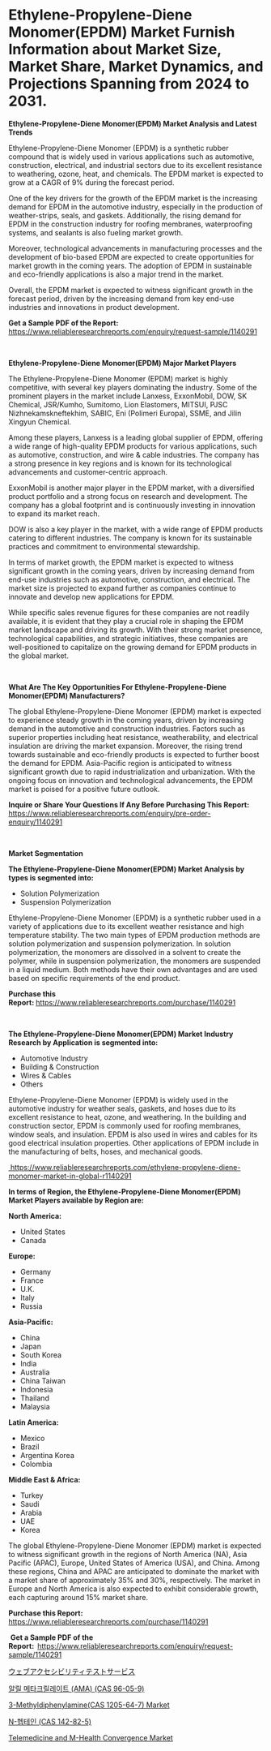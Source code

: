 <p><h1>Ethylene-Propylene-Diene Monomer(EPDM) Market Furnish Information about Market Size, Market Share, Market Dynamics, and Projections Spanning from 2024 to 2031.</h1></p><p><strong>Ethylene-Propylene-Diene Monomer(EPDM) Market Analysis and Latest Trends</strong></p>
<p><p>Ethylene-Propylene-Diene Monomer (EPDM) is a synthetic rubber compound that is widely used in various applications such as automotive, construction, electrical, and industrial sectors due to its excellent resistance to weathering, ozone, heat, and chemicals. The EPDM market is expected to grow at a CAGR of 9% during the forecast period.</p><p>One of the key drivers for the growth of the EPDM market is the increasing demand for EPDM in the automotive industry, especially in the production of weather-strips, seals, and gaskets. Additionally, the rising demand for EPDM in the construction industry for roofing membranes, waterproofing systems, and sealants is also fueling market growth.</p><p>Moreover, technological advancements in manufacturing processes and the development of bio-based EPDM are expected to create opportunities for market growth in the coming years. The adoption of EPDM in sustainable and eco-friendly applications is also a major trend in the market.</p><p>Overall, the EPDM market is expected to witness significant growth in the forecast period, driven by the increasing demand from key end-use industries and innovations in product development.</p></p>
<p><strong>Get a Sample PDF of the Report:&nbsp;</strong> <a href="https://www.reliableresearchreports.com/enquiry/request-sample/1140291">https://www.reliableresearchreports.com/enquiry/request-sample/1140291</a></p>
<p>&nbsp;</p>
<p><strong>Ethylene-Propylene-Diene Monomer(EPDM) Major Market Players</strong></p>
<p><p>The Ethylene-Propylene-Diene Monomer (EPDM) market is highly competitive, with several key players dominating the industry. Some of the prominent players in the market include Lanxess, ExxonMobil, DOW, SK Chemical, JSR/Kumho, Sumitomo, Lion Elastomers, MITSUI, PJSC Nizhnekamskneftekhim, SABIC, Eni (Polimeri Europa), SSME, and Jilin Xingyun Chemical.</p><p>Among these players, Lanxess is a leading global supplier of EPDM, offering a wide range of high-quality EPDM products for various applications, such as automotive, construction, and wire & cable industries. The company has a strong presence in key regions and is known for its technological advancements and customer-centric approach.</p><p>ExxonMobil is another major player in the EPDM market, with a diversified product portfolio and a strong focus on research and development. The company has a global footprint and is continuously investing in innovation to expand its market reach.</p><p>DOW is also a key player in the market, with a wide range of EPDM products catering to different industries. The company is known for its sustainable practices and commitment to environmental stewardship.</p><p>In terms of market growth, the EPDM market is expected to witness significant growth in the coming years, driven by increasing demand from end-use industries such as automotive, construction, and electrical. The market size is projected to expand further as companies continue to innovate and develop new applications for EPDM.</p><p>While specific sales revenue figures for these companies are not readily available, it is evident that they play a crucial role in shaping the EPDM market landscape and driving its growth. With their strong market presence, technological capabilities, and strategic initiatives, these companies are well-positioned to capitalize on the growing demand for EPDM products in the global market.</p></p>
<p>&nbsp;</p>
<p><strong>What Are The Key Opportunities For Ethylene-Propylene-Diene Monomer(EPDM) Manufacturers?</strong></p>
<p><p>The global Ethylene-Propylene-Diene Monomer (EPDM) market is expected to experience steady growth in the coming years, driven by increasing demand in the automotive and construction industries. Factors such as superior properties including heat resistance, weatherability, and electrical insulation are driving the market expansion. Moreover, the rising trend towards sustainable and eco-friendly products is expected to further boost the demand for EPDM. Asia-Pacific region is anticipated to witness significant growth due to rapid industrialization and urbanization. With the ongoing focus on innovation and technological advancements, the EPDM market is poised for a positive future outlook.</p></p>
<p><strong>Inquire or Share Your Questions If Any Before Purchasing This Report:</strong> <a href="https://www.reliableresearchreports.com/enquiry/pre-order-enquiry/1140291">https://www.reliableresearchreports.com/enquiry/pre-order-enquiry/1140291</a></p>
<p>&nbsp;</p>
<p><strong>Market Segmentation</strong></p>
<p><strong>The Ethylene-Propylene-Diene Monomer(EPDM) Market Analysis by types is segmented into:</strong></p>
<p><ul><li>Solution Polymerization</li><li>Suspension Polymerization</li></ul></p>
<p><p>Ethylene-Propylene-Diene Monomer (EPDM) is a synthetic rubber used in a variety of applications due to its excellent weather resistance and high temperature stability. The two main types of EPDM production methods are solution polymerization and suspension polymerization. In solution polymerization, the monomers are dissolved in a solvent to create the polymer, while in suspension polymerization, the monomers are suspended in a liquid medium. Both methods have their own advantages and are used based on specific requirements of the end product.</p></p>
<p><strong>Purchase this Report:&nbsp;</strong><a href="https://www.reliableresearchreports.com/purchase/1140291">https://www.reliableresearchreports.com/purchase/1140291</a></p>
<p>&nbsp;</p>
<p><strong>The Ethylene-Propylene-Diene Monomer(EPDM) Market Industry Research by Application is segmented into:</strong></p>
<p><ul><li>Automotive Industry</li><li>Building & Construction</li><li>Wires & Cables</li><li>Others</li></ul></p>
<p><p>Ethylene-Propylene-Diene Monomer (EPDM) is widely used in the automotive industry for weather seals, gaskets, and hoses due to its excellent resistance to heat, ozone, and weathering. In the building and construction sector, EPDM is commonly used for roofing membranes, window seals, and insulation. EPDM is also used in wires and cables for its good electrical insulation properties. Other applications of EPDM include in the manufacturing of belts, hoses, and mechanical goods.</p></p>
<p><a href="https://www.reliableresearchreports.com/ethylene-propylene-diene-monomer-market-in-global-r1140291">&nbsp;https://www.reliableresearchreports.com/ethylene-propylene-diene-monomer-market-in-global-r1140291</a></p>
<p><strong>In terms of Region, the Ethylene-Propylene-Diene Monomer(EPDM) Market Players available by Region are:</strong></p>
<p>
    <p> <strong> North America: </strong>
        <ul>
            <li>United States</li>
            <li>Canada</li>
        </ul>
        </p> 
    <p> <strong> Europe: </strong>
        <ul>
            <li>Germany</li>
            <li>France</li>
            <li>U.K.</li>
            <li>Italy</li>
            <li>Russia</li>
        </ul>
        </p> 
    <p> <strong> Asia-Pacific: </strong>
        <ul>
            <li>China</li>
            <li>Japan</li>
            <li>South Korea</li>
            <li>India</li>
            <li>Australia</li>
            <li>China Taiwan</li>
            <li>Indonesia</li>
            <li>Thailand</li>
            <li>Malaysia</li>
        </ul>
        </p> 
    <p> <strong> Latin America: </strong>
        <ul>
            <li>Mexico</li>
            <li>Brazil</li>
            <li>Argentina Korea</li>
            <li>Colombia</li>
        </ul>
        </p> 
    <p> <strong> Middle East & Africa: </strong>
        <ul>
            <li>Turkey</li>
            <li>Saudi</li>
            <li>Arabia</li>
            <li>UAE</li>
            <li>Korea</li>
        </ul>
    </p>
    </p>
<p><p>The global Ethylene-Propylene-Diene Monomer (EPDM) market is expected to witness significant growth in the regions of North America (NA), Asia Pacific (APAC), Europe, United States of America (USA), and China. Among these regions, China and APAC are anticipated to dominate the market with a market share of approximately 35% and 30%, respectively. The market in Europe and North America is also expected to exhibit considerable growth, each capturing around 15% market share.</p></p>
<p><strong>Purchase this Report: </strong><a href="https://www.reliableresearchreports.com/purchase/1140291">https://www.reliableresearchreports.com/purchase/1140291</a></p>
<p>&nbsp;<strong>Get a Sample PDF of the Report:&nbsp;&nbsp;</strong><a href="https://www.reliableresearchreports.com/enquiry/request-sample/1140291">https://www.reliableresearchreports.com/enquiry/request-sample/1140291</a></p>
<p><strong></strong></p>
<p><p><a href="https://github.com/CarlieShields/Market-Research-Report-List-1/blob/main/6012833107743.md">ウェブアクセシビリティテストサービス</a></p><p><a href="https://github.com/courtney23pratt/Market-Research-Report-List-1/blob/main/5246340102101.md">알릴 메타크릴레이트 (AMA) (CAS 96-05-9)</a></p><p><a href="https://github.com/dimitrishawkinswaynenp91rgz/Market-Research-Report-List-2/blob/main/3-methyldiphenylaminecas-1205-64-7-market.md">3-Methyldiphenylamine(CAS 1205-64-7) Market</a></p><p><a href="https://github.com/HarrisonKitto2022/Market-Research-Report-List-1/blob/main/7169498102102.md">N-헵테인 (CAS 142-82-5)</a></p><p><a href="https://github.com/gladysalidde/Market-Research-Report-List-1/blob/main/telemedicine-and-m-health-convergence-market.md">Telemedicine and M-Health Convergence Market</a></p></p>